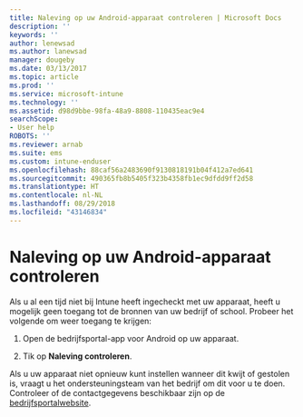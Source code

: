 ```yaml
---
title: Naleving op uw Android-apparaat controleren | Microsoft Docs
description: ''
keywords: ''
author: lenewsad
ms.author: lanewsad
manager: dougeby
ms.date: 03/13/2017
ms.topic: article
ms.prod: ''
ms.service: microsoft-intune
ms.technology: ''
ms.assetid: d98d9bbe-98fa-48a9-8808-110435eac9e4
searchScope:
- User help
ROBOTS: ''
ms.reviewer: arnab
ms.suite: ems
ms.custom: intune-enduser
ms.openlocfilehash: 88caf56a2483690f9130818191b04f412a7ed641
ms.sourcegitcommit: 490365fb8b5405f323b4358fb1ec9dfdd9ff2d58
ms.translationtype: HT
ms.contentlocale: nl-NL
ms.lasthandoff: 08/29/2018
ms.locfileid: "43146834"
---
```

# <a name="check-compliance-on-your-android-device"></a>Naleving op uw Android-apparaat controleren

Als u al een tijd niet bij Intune heeft ingecheckt met uw apparaat, heeft u mogelijk geen toegang tot de bronnen van uw bedrijf of school. Probeer het volgende om weer toegang te krijgen:

1. Open de bedrijfsportal-app voor Android op uw apparaat.

2. Tik op **Naleving controleren**.

Als u uw apparaat niet opnieuw kunt instellen wanneer dit kwijt of gestolen is, vraagt u het ondersteuningsteam van het bedrijf om dit voor u te doen. Controleer of de contactgegevens beschikbaar zijn op de [bedrijfsportalwebsite](https://go.microsoft.com/fwlink/?linkid=2010980).
